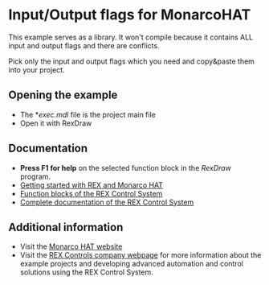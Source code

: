 Input/Output flags for MonarcoHAT
=================================

This example serves as a library. It won't compile because it contains ALL input and output 
flags and there are conflicts.

Pick only the input and output flags which you need and copy&paste them into your project.

## Opening the example ##
- The **exec.mdl* file is the project main file
- Open it with RexDraw

## Documentation ##
- **Press F1 for help** on the selected function block in the *RexDraw* program.
- [Getting started with REX and Monarco HAT](https://www.rexcontrols.com/media/2.50.1/doc/ENGLISH/MANUALS/RexGettingStarted/RexGettingStarted_MonarcoHAT_RPi_ENG.html)
- [Function blocks of the REX Control System](https://www.rexcontrols.com/media/2.50.1/doc/ENGLISH/MANUALS/BRef/BRef_ENG.html)
- [Complete documentation of the REX Control System](http://www.rexcontrols.com/documentation-and-support)

## Additional information ##
- Visit the [Monarco HAT website](http://www.monarco.io)
- Visit the [REX Controls company webpage](http://www.rexcontrols.com) 
for more information about the example projects and developing advanced 
automation and control solutions using the REX Control System.
